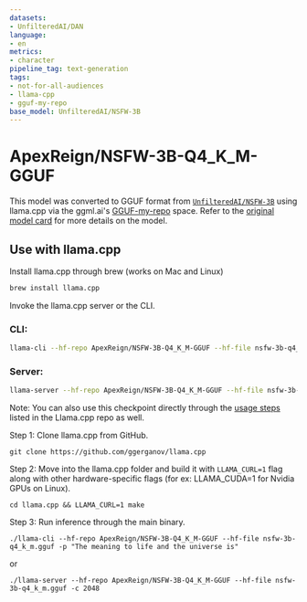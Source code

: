```yaml
---
datasets:
- UnfilteredAI/DAN
language:
- en
metrics:
- character
pipeline_tag: text-generation
tags:
- not-for-all-audiences
- llama-cpp
- gguf-my-repo
base_model: UnfilteredAI/NSFW-3B
---
```


# ApexReign/NSFW-3B-Q4_K_M-GGUF
This model was converted to GGUF format from [`UnfilteredAI/NSFW-3B`](https://huggingface.co/UnfilteredAI/NSFW-3B) using llama.cpp via the ggml.ai's [GGUF-my-repo](https://huggingface.co/spaces/ggml-org/gguf-my-repo) space.
Refer to the [original model card](https://huggingface.co/UnfilteredAI/NSFW-3B) for more details on the model.

## Use with llama.cpp
Install llama.cpp through brew (works on Mac and Linux)

```bash
brew install llama.cpp

```
Invoke the llama.cpp server or the CLI.

### CLI:
```bash
llama-cli --hf-repo ApexReign/NSFW-3B-Q4_K_M-GGUF --hf-file nsfw-3b-q4_k_m.gguf -p "The meaning to life and the universe is"
```

### Server:
```bash
llama-server --hf-repo ApexReign/NSFW-3B-Q4_K_M-GGUF --hf-file nsfw-3b-q4_k_m.gguf -c 2048
```

Note: You can also use this checkpoint directly through the [usage steps](https://github.com/ggerganov/llama.cpp?tab=readme-ov-file#usage) listed in the Llama.cpp repo as well.

Step 1: Clone llama.cpp from GitHub.
```
git clone https://github.com/ggerganov/llama.cpp
```

Step 2: Move into the llama.cpp folder and build it with `LLAMA_CURL=1` flag along with other hardware-specific flags (for ex: LLAMA_CUDA=1 for Nvidia GPUs on Linux).
```
cd llama.cpp && LLAMA_CURL=1 make
```

Step 3: Run inference through the main binary.
```
./llama-cli --hf-repo ApexReign/NSFW-3B-Q4_K_M-GGUF --hf-file nsfw-3b-q4_k_m.gguf -p "The meaning to life and the universe is"
```
or 
```
./llama-server --hf-repo ApexReign/NSFW-3B-Q4_K_M-GGUF --hf-file nsfw-3b-q4_k_m.gguf -c 2048
```
